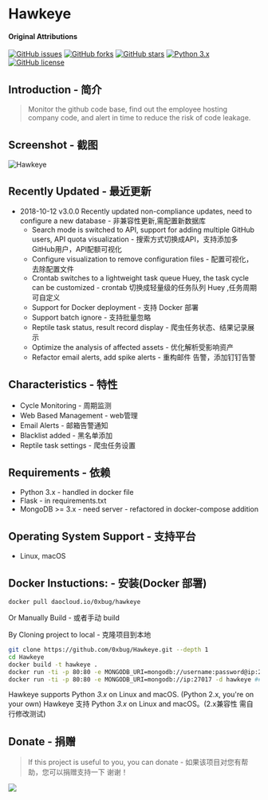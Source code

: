 # Hawkeye

#### Original Attributions

[![GitHub issues](https://img.shields.io/github/issues/0xbug/Hawkeye.svg)](https://github.com/0xbug/Hawkeye/issues)
[![GitHub forks](https://img.shields.io/github/forks/0xbug/Hawkeye.svg)](https://github.com/0xbug/Hawkeye/network)
[![GitHub stars](https://img.shields.io/github/stars/0xbug/Hawkeye.svg)](https://github.com/0xbug/Hawkeye/stargazers)
[![Python 3.x](https://img.shields.io/badge/python-3.x-yellow.svg)](https://www.python.org/) 
[![GitHub license](https://img.shields.io/badge/license-GPLv3-blue.svg)](https://raw.githubusercontent.com/0xbug/Hawkeye/master/LICENSE)

## Introduction - 简介

> Monitor the github code base, find out the employee hosting company code, and alert in time to reduce the risk of code leakage.

## Screenshot - 截图

![Hawkeye](https://user-images.githubusercontent.com/12611275/46849889-0d2d0980-ce24-11e8-832e-35f6f935bf3b.png)
## **Recently Updated - 最近更新**
- 2018-10-12 v3.0.0 Recently updated non-compliance updates, need to configure a new database - 非兼容性更新,需配置新数据库
    - Search mode is switched to API, support for adding multiple GitHub users, API quota visualization - 搜索方式切换成API，支持添加多GitHub用户，API配额可视化
    - Configure visualization to remove configuration files - 配置可视化，去除配置文件
    - Crontab switches to a lightweight task queue Huey, the task cycle can be customized - crontab 切换成轻量级的任务队列 Huey ,任务周期可自定义
    - Support for Docker deployment - 支持 Docker 部署
    - Support batch ignore - 支持批量忽略
    - Reptile task status, result record display - 爬虫任务状态、结果记录展示
    - Optimize the analysis of affected assets - 优化解析受影响资产
    - Refactor email alerts, add spike alerts - 重构邮件 告警，添加钉钉告警


## Characteristics - 特性

- Cycle Monitoring - 周期监测
- Web Based Management - web管理
- Email Alerts - 邮箱告警通知
- Blacklist added - 黑名单添加
- Reptile task settings - 爬虫任务设置

## Requirements - 依赖

*   Python 3.x - handled in docker file
*   Flask - in requirements.txt
*   MongoDB >= 3.x - need server - refactored in docker-compose addition

## Operating System Support - 支持平台

*   Linux, macOS


## Docker Instuctions: - 安装(Docker 部署)
```
docker pull daocloud.io/0xbug/hawkeye
```
Or Manually Build - 或者手动 build

By Cloning project to local - 克隆项目到本地

```bash
git clone https://github.com/0xbug/Hawkeye.git --depth 1
cd Hawkeye
docker build -t hawkeye .
docker run -ti -p 80:80 -e MONGODB_URI=mongodb://username:password@ip:27017/hawkeye -e MONGODB_USER= -e MONGODB_PASSWORD= -d hawkeye ## mongodb 需认证 - correct info needed
docker run -ti -p 80:80 -e MONGODB_URI=mongodb://ip:27017 -d hawkeye ## mongodb 无认证 - correct info needed

```

Hawkeye supports Python *3.x* on Linux and macOS. (Python 2.x, you're on your own)
Hawkeye 支持 Python *3.x* on Linux and macOS。(2.x兼容性 需自行修改测试)



## Donate - 捐赠

> If this project is useful to you, you can donate - 如果该项目对您有帮助，您可以捐赠支持一下 谢谢！

![](https://user-images.githubusercontent.com/12611275/48882508-a9035980-ee55-11e8-9b2f-59346504e196.png)

